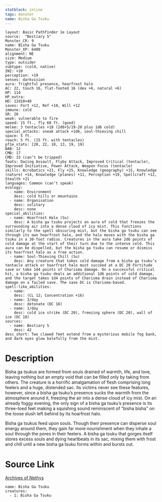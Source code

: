 ```yaml
---
statblock: inline
tags: monster
name: Bisha Ga Tsuku
---
```

```statblock
layout: Basic Pathfinder 1e Layout
source:  "Bestiary 5"
Monster_CR: 9
name: Bisha Ga Tsuku
Monster_XP: 6400
alignment: NE
size: Medium
type: outsider
subtype: (cold, native)
INI: +10
perception: +19
senses: darkvision
aura: frightful presence, hoarfrost halo
AC: 22, touch 16, flat-footed 16 (dex +6, natural +6)
HP: 114
HP_extra: 
HD: 12d10+48
saves: Fort +12, Ref +10, Will +12
immune: cold
SR: 20
weak: vulnerable to fire
speed: 15 ft., fly 60 ft. (good)
melee: 3 tentacles +18 (2d6+5/19-20 plus 1d6 cold)
special_attacks: sneak attack +1d6, soul-thieving chill
space: 5 ft.
reach: 5 ft. (15 ft. with tentacles)
pf1e_stats: [20, 22, 18, 13, 19, 19]
BAB: 12
CMB: 17
CMD: 33 (can’t be tripped)
feats: Dazing Assault, Flyby Attack, Improved Critical (tentacle), Improved Initiative, Power Attack, Weapon Focus (tentacle)
skills: Acrobatics +21, Fly +25, Knowledge (geography) +15, Knowledge (nature) +14, Knowledge (planes) +11, Perception +19, Spellcraft +12, Stealth +21
languages: Common (can’t speak)
ecology:
  - name: Environment
    desc: cold hills or mountains
  - name: Organisation
    desc: solitary
    desc: none
special_abilities:
  - name: Hoarfrost Halo (Su)
    desc: A bisha ga tsuku projects an aura of cold that freezes the surrounding air into a dense cloud of icy mist. This functions similarly to the spell obscuring mist, but the bisha ga tsuku can see through its own hoarfrost halo, and the halo moves with the bisha ga tsuku in a 30-foot radius. Creatures in the aura take 2d6 points of cold damage at the start of their turn due to the intense cold. This aura can be dispelled, but the bisha ga tsuku can resume or dismiss its hoarfrost halo as a free action.
  - name: Soul-Thieving Chill (Su)
    desc: Any creature that takes cold damage from a bisha ga tsuku’s tentacle attack or hoarfrost halo must succeed at a DC 20 Fortitude save or take 1d4 points of Charisma damage. On a successful critical hit, a bisha ga tsuku deals an additional 1d6 points of cold damage, and the target takes 1d4 points of Charisma drain instead of Charisma damage on a failed save. The save DC is Charisma-based.
spell-like_abilities:
  - name:
    desc: (CL 12; Concentration +16)
  - name: 3/day
    desc: detonate (DC 18)
  - name: 1/day
    desc: cold ice strike (DC 20), freezing sphere (DC 20), wall of ice (DC 18)
sources:
  - name: Bestiary 5
    desc: 42
desc_short: Two clawed feet extend from a mysterious mobile fog bank, and dark eyes glow balefully from the mist.
```
# Description
Bisha ga tsukus are formed from souls drained of warmth, life, and love, leaving nothing but an empty void that can be filled only by taking from others. The creature is a horrific amalgamation of flesh comprising long feelers and a huge, distended sac. Its victims never see these features, however, since a bisha ga tsuku’s presence sucks the warmth from the atmosphere around it, freezing the air into a dense cloud of icy mist. On an already foggy evening, the only sign of a bisha ga tsuku’s presence is its three-toed feet making a squishing sound reminiscent of "bisha bisha" on the loose slush left behind by its hoarfrost halo.

Bisha ga tsukus feed upon souls. Though their presence can disperse soul energy around them, they gain far more nourishment when they inhale a soul through the pores in their feelers. A bisha ga tsuku that gorges itself stores excess souls and dying heartbeats in its sac, mixing them with frost and chill until a new bisha ga tsuku forms within and bursts out.
# Source Link
[Archives of Nethys](https://aonprd.com/MonsterDisplay.aspx?ItemName=Bisha%20Ga%20Tsuku)
```encounter-table
name: Bisha Ga Tsuku
creatures:
  - 1: Bisha Ga Tsuku
```
